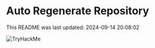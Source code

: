 # Auto Regenerate Repository

This README was last updated: 2024-09-14 20:08:02

 ![TryHackMe](https://tryhackme.com/badge/533634)